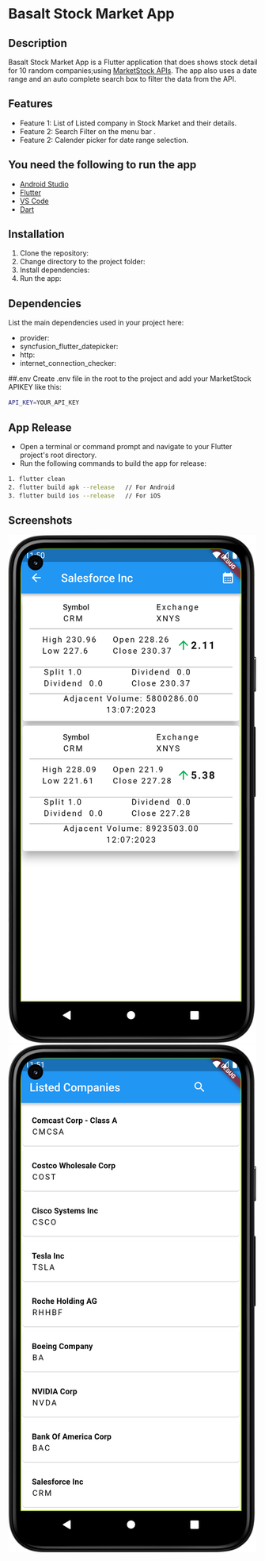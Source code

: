 # Basalt Stock Market App

## Description

Basalt Stock Market App is a Flutter application that does shows stock detail for 10 random companies;using [MarketStock APIs](https://marketstack.com/).
The app also uses a date range and an auto complete search box to filter the data from the API.

## Features

- Feature 1: List of Listed company in Stock Market and their details.
- Feature 2: Search Filter on the menu bar .
- Feature 2: Calender picker for date range selection.


## You need the following to run the app
- [Android Studio](https://developer.android.com/studio)
- [Flutter](https://docs.flutter.dev/get-started/install)
- [VS Code](https://code.visualstudio.com/)
- [Dart](https://dart.dev/)
## Installation

1. Clone the repository:
2. Change directory to the project folder:
3. Install dependencies:
4. Run the app:

## Dependencies

List the main dependencies used in your project here:

- provider:
- syncfusion_flutter_datepicker:
- http:
- internet_connection_checker:

##.env
Create .env file in the root to the project and add your MarketStock APIKEY like this:
```bash
API_KEY=YOUR_API_KEY
```

##  App Release
- Open a terminal or command prompt and navigate to your Flutter project's root directory.
- Run the following commands to build the app for release:
```bash
1. flutter clean
2. flutter build apk --release   // For Android
3. flutter build ios --release   // For iOS
```
## Screenshots
![Screenshot1](Screenshot_20230728_235043.png)
![Screenshot2](Screenshot_20230728_235106.png)



